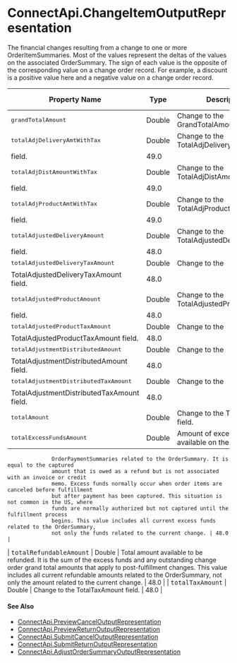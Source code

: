 # ConnectApi.ChangeItemOutputRepresentation

The financial changes resulting from a change to one or more
      OrderItemSummaries. Most of the values represent the deltas of the values on the associated
      OrderSummary. The sign of each value is the opposite of the corresponding value on a change
      order record. For example, a discount is a positive value here and a negative value on a
      change order record.

| Property Name | Type | Description | Available Version |
| --- | --- | --- | --- |
| <samp class="codeph apex_code">grandTotal​Amount</samp> | Double | Change to the GrandTotalAmount field. | 48.0 |
| <samp class="codeph apex_code">totalAdjDelivery​AmtWithTax</samp> | Double | Change to the TotalAdjDeliveryAmtWithTax
                  field. | 49.0 |
| <samp class="codeph apex_code">totalAdjDist​AmountWithTax</samp> | Double | Change to the TotalAdjDistAmountWithTax
                  field. | 49.0 |
| <samp class="codeph apex_code">totalAdjProduct​AmtWithTax</samp> | Double | Change to the TotalAdjProductAmtWithTax
                  field. | 49.0 |
| <samp class="codeph apex_code">totalAdjusted​DeliveryAmount</samp> | Double | Change to the TotalAdjustedDeliveryAmount
                  field. | 48.0 |
| <samp class="codeph apex_code">totalAdjusted​DeliveryTaxAmount</samp> | Double | Change to the
                  TotalAdjustedDeliveryTaxAmount field. | 48.0 |
| <samp class="codeph apex_code">totalAdjusted​ProductAmount</samp> | Double | Change to the TotalAdjustedProductAmount
                  field. | 48.0 |
| <samp class="codeph apex_code">totalAdjusted​ProductTaxAmount</samp> | Double | Change to the
                  TotalAdjustedProductTaxAmount field. | 48.0 |
| <samp class="codeph apex_code">totalAdjustment​DistributedAmount</samp> | Double | Change to the
                  TotalAdjustmentDistributedAmount field. | 48.0 |
| <samp class="codeph apex_code">totalAdjustment​DistributedTaxAmount</samp> | Double | Change to the
                  TotalAdjustmentDistributedTaxAmount field. | 48.0 |
| <samp class="codeph apex_code">totalAmount</samp> | Double | Change to the TotalAmount field. | 48.0 |
| <samp class="codeph apex_code">totalExcess​FundsAmount</samp> | Double | Amount of excess funds available on the
                  OrderPaymentSummaries related to the OrderSummary. It is equal to the captured
                  amount that is owed as a refund but is not associated with an invoice or credit
                  memo. Excess funds normally occur when order items are canceled before fulfillment
                  but after payment has been captured. This situation is not common in the US, where
                  funds are normally authorized but not captured until the fulfillment process
                  begins. This value includes all current excess funds related to the OrderSummary,
                  not only the funds related to the current change. | 48.0 |
| <samp class="codeph apex_code">totalRefundable​Amount</samp> | Double | Total amount available to be refunded. It is the
                  sum of the excess funds and any outstanding change order grand total amounts that
                  apply to post-fulfillment changes. This value includes all current refundable
                  amounts related to the OrderSummary, not only the amount related to the current
                  change. | 48.0 |
| <samp class="codeph apex_code">totalTaxAmount</samp> | Double | Change to the TotalTaxAmount field. | 48.0 |

#### See Also

- [ConnectApi.PreviewCancelOutputRepresentation](atlas.en-us.230.0.order_management_developer_guide.meta/order_management_developer_guide/apex_connectapi_output_preview_cancel_output.htm "Expected financial values for a proposed cancel action.")
- [ConnectApi.PreviewReturnOutputRepresentation](atlas.en-us.230.0.order_management_developer_guide.meta/order_management_developer_guide/apex_connectapi_output_preview_return_output.htm "Expected financial values for a proposed return action.")
- [ConnectApi.SubmitCancelOutputRepresentation](atlas.en-us.230.0.order_management_developer_guide.meta/order_management_developer_guide/apex_connectapi_output_submit_cancel_output.htm "ID of the change order created for a cancel action, and a set of its financial values.")
- [ConnectApi.SubmitReturnOutputRepresentation](atlas.en-us.230.0.order_management_developer_guide.meta/order_management_developer_guide/apex_connectapi_output_submit_return_output.htm "ID of the change order created for a return action, and a set of its financial values.")
- [ConnectApi.AdjustOrderSummaryOutputRepresentation](atlas.en-us.230.0.order_management_developer_guide.meta/order_management_developer_guide/apex_connectapi_output_adjust_order_summary_output.htm "Output representation of the financial changes for an adjust items action. For a preview action, these values are the expected output. For a submit action, these values are the actual output.")